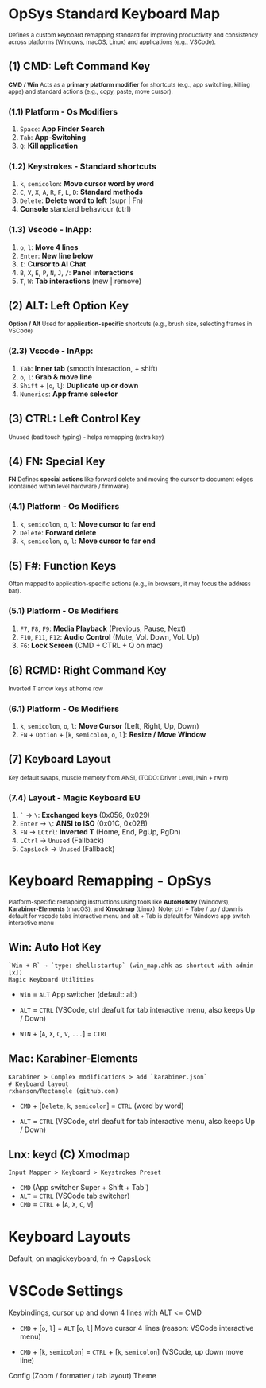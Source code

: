 # OpSys Standard Keyboard Map

<small> Defines a custom keyboard remapping standard for improving productivity and consistency across platforms (Windows, macOS, Linux) and applications (e.g., VSCode).</small>

## **(1) CMD**: Left Command Key

<small> **CMD / Win** Acts as a **primary platform modifier** for shortcuts (e.g., app switching, killing apps) and standard actions (e.g., copy, paste, move cursor).</small>

### (1.1) Platform - Os Modifiers

1. `Space`: **App Finder Search**
2. `Tab`: **App-Switching**
3. `Q`: **Kill application**

### (1.2) Keystrokes - Standard shortcuts

1. `k`, `semicolon`: **Move cursor word by word**
2. `C`, `V`, `X`, `A`, `R`, `F`, `L`, `D`: **Standard methods**
3. `Delete`: **Delete word to left** (supr | Fn)
4. **Console** standard behaviour (ctrl)

### (1.3) Vscode - InApp:

1. `o`, `l`: **Move 4 lines**
2. `Enter`: **New line below**
3. `I`: **Cursor to AI Chat**
4. `B`, `X`, `E`, `P`, `N`, `J`, `/`: **Panel interactions**
5. `T`, `W`: **Tab interactions** (new | remove)

## **(2) ALT**: Left Option Key

<small> **Option / Alt** Used for **application-specific** shortcuts (e.g., brush size, selecting frames in VSCode)</small>

### (2.3) Vscode - InApp:

1. `Tab`: **Inner tab** (smooth interaction, + shift)
2. `o`, `l`: **Grab & move line**
2. `Shift` +  [`o`, `l`]: **Duplicate up or down**
5. `Numerics`: **App frame selector**

## **(3) CTRL**: Left Control Key

<small> Unused (bad touch typing) - helps remapping (extra key)</small>


## **(4) FN**: Special Key

<small> **FN** Defines **special actions** like forward delete and moving the cursor to document edges (contained within level hardware / firmware).
</small>

### (4.1) Platform - Os Modifiers

1. `k`, `semicolon`, `o`, `l`: **Move cursor to far end**
2. `Delete`: **Forward delete**
3. `k`, `semicolon`, `o`, `l`: **Move cursor to far end**

## **(5) F#**: Function Keys
<small>Often mapped to application-specific actions (e.g., in browsers, it may focus the address bar).</small>

### (5.1) Platform - Os Modifiers
1. `F7`, `F8`, `F9`: **Media Playback** (Previous, Pause, Next)
2. `F10`, `F11`, `F12`: **Audio Control** (Mute, Vol. Down, Vol. Up)
3. `F6`: **Lock Screen** (CMD + CTRL + Q on mac)

## **(6) RCMD**: Right Command Key
<small>Inverted T arrow keys at home row</small>

### (6.1) Platform - Os Modifiers
1. `k`, `semicolon`, `o`, `l`: **Move Cursor** (Left, Right, Up, Down)
2. `FN` + `Option` + [`k`, `semicolon`, `o`, `l`]: **Resize / Move Window**

## **(7) Keyboard Layout**
<small>Key default swaps, muscle memory from ANSI, (TODO: Driver Level, lwin + rwin)</small>

### (7.4) Layout - Magic Keyboard EU
1. `` ` `` → `\`: **Exchanged keys** (0x056, 0x029)
2. `Enter` → `\`: **ANSI to ISO** (0x01C, 0x02B)
3. `FN` → `LCtrl`: **Inverted T** (Home, End, PgUp, PgDn)
4. `LCtrl` → `Unused` (Fallback)
5. `CapsLock` → `Unused` (Fallback)

# Keyboard Remapping - OpSys

<small> Platform-specific remapping instructions using tools like **AutoHotkey** (Windows), **Karabiner-Elements** (macOS), and **Xmodmap** (Linux). Note: ctrl + Tabe / up / down is default for vscode tabs interactive menu and alt + Tab is default for Windows app switch interactive menu</small>

## Win: Auto Hot Key
```
`Win + R` → `type: shell:startup` (win_map.ahk as shortcut with admin [x])
Magic Keyboard Utilities
```
- `Win` = `ALT` App switcher (default: alt)
* `ALT` = `CTRL` (VSCode, ctrl deafult for tab interactive menu, also keeps Up / Down)
- `WIN` + [`A`, `X`, `C`, `V`, `...`] = `CTRL`


## Mac: Karabiner-Elements
```
Karabiner > Complex modifications > add `karabiner.json`
# Keyboard layout
rxhanson/Rectangle (github.com)
```
- `CMD` + [`Delete`, `k`, `semicolon`] = `CTRL` (word by word)
* `ALT` = `CTRL` (VSCode, ctrl deafult for tab interactive menu, also keeps Up / Down)

## Lnx: keyd (C) Xmodmap
```
Input Mapper > Keyboard > Keystrokes Preset
```
- `CMD` (App switcher Super + Shift + Tab`)
- `ALT` = `CTRL` (VSCode tab switcher)
- `CMD` = `CTRL` + [`A`, `X`, `C`, `V`]

# Keyboard Layouts

Default, on magickeyboard, fn → CapsLock

# VSCode Settings

Keybindings, cursor up and down 4 lines with ALT <= CMD

* `CMD` + [`o`, `l`] = `ALT` [`o`, `l`] Move cursor 4 lines (reason: VSCode interactive menu)
- `CMD` + [`k`, `semicolon`] = `CTRL` + [`k`, `semicolon`] (VSCode, up down move line)

Config (Zoom / formatter / tab layout)
Theme
